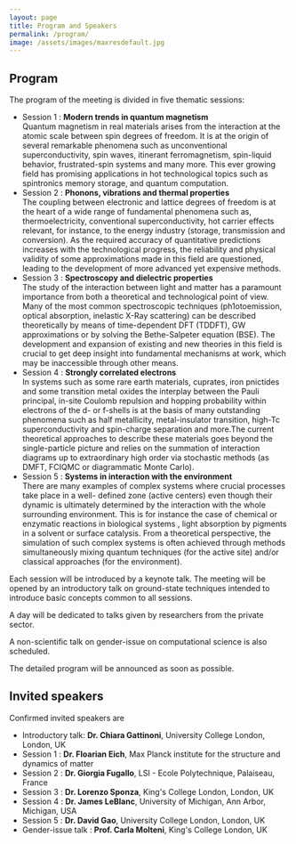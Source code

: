 ```yaml
---
layout: page
title: Program and Speakers
permalink: /program/
image: /assets/images/maxresdefault.jpg
---
```

## Program
<b></b>

The program of the meeting is divided in five thematic sessions:

* Session 1 : **Modern trends in quantum magnetism** <br>
  Quantum magnetism in real materials arises from the interaction at the atomic scale between spin degrees of freedom. It is at the origin of several remarkable phenomena such as unconventional superconductivity, spin waves, itinerant ferromagnetism, spin-liquid behavior, frustrated-spin systems and many more. This ever growing field has promising applications in hot technological topics such as spintronics memory storage, and quantum computation.
* Session 2 : **Phonons, vibrations and thermal properties** <br>
  The coupling between electronic and lattice degrees of freedom is at the heart of a wide range of fundamental phenomena such as, thermoelectricity, conventional superconductivity, hot carrier effects relevant, for instance, to the energy industry (storage, transmission and conversion). As the required accuracy of quantitative predictions increases with the technological progress, the reliability and physical validity of some approximations made in this field are questioned, leading to the development of more advanced yet expensive methods.
* Session 3 : **Spectroscopy and dielectric properties** <br>
  The study of the interaction between light and matter has a paramount importance from both a theoretical and technological point of view. Many of the most common spectroscopic techniques (ph1otoemission, optical absorption, inelastic X-Ray scattering) can be described theoretically by means of time-dependent DFT (TDDFT), GW approximations or by solving the Bethe-Salpeter equation (BSE). The development and expansion of existing and new theories in this field is crucial to get deep insight into fundamental mechanisms at work, which may be inaccessible through other means.
* Session 4 : **Strongly correlated electrons** <br>
  In systems such as some rare earth materials, cuprates, iron pnictides and some transition metal oxides the interplay between the Pauli principal, in-site Coulomb repulsion and hopping probability within electrons of the d- or f-shells is at the basis of many outstanding phenomena such as half metallicity, metal-insulator transition, high-Tc superconductivity and spin-charge separation and more.The current theoretical approaches to describe these materials goes beyond the single-particle picture and relies on the summation of interaction diagrams up to extraordinary high order via stochastic methods (as DMFT, FCIQMC or diagrammatic Monte Carlo).
* Session 5 : **Systems in interaction with the environment** <br>
  There are many examples of complex systems where crucial processes take place in a well- defined zone (active centers) even though their dynamic is ultimately determined by the interaction with the whole surrounding environment. This is for instance the case of chemical or enzymatic reactions in biological systems , light absorption by pigments in a solvent or surface catalysis. From a theoretical perspective, the simulation of such complex systems is often achieved through methods simultaneously mixing quantum techniques (for the active site) and/or classical approaches (for the environment).

Each session will be introduced by a keynote talk.
The meeting will be opened by an introductory talk on ground-state techniques intended to introduce basic concepts common to all sessions.

A day will be dedicated to talks given by researchers from the private sector.

A non-scientific talk on gender-issue on computational science is also scheduled.

The detailed program will be announced as soon as possible.

## Invited speakers
<b></b>

Confirmed invited speakers are

* Introductory talk: **Dr. Chiara Gattinoni**, University College London, London, UK
* Session 1 : **Dr. Floarian Eich**, Max Planck institute for the structure and dynamics of matter
* Session 2 : **Dr. Giorgia Fugallo**, LSI - Ecole Polytechnique, Palaiseau, France
* Session 3 : **Dr. Lorenzo Sponza**, King's College London, London, UK
* Session 4 : **Dr. James LeBlanc**, University of Michigan, Ann Arbor, Michigan, USA
* Session 5 : **Dr. David Gao**, University College London, London, UK
* Gender-issue talk : **Prof. Carla Molteni**, King's College London, UK

